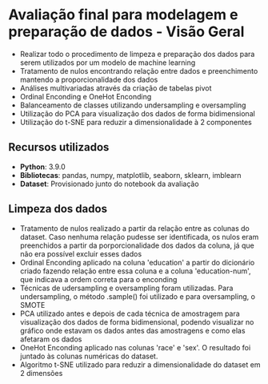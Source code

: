 # Avaliação final para modelagem e preparação de dados - Visão Geral
 - Realizar todo o procedimento de limpeza e preparação dos dados para serem utilizados por um modelo de machine learning
 - Tratamento de nulos encontrando relação entre dados e preenchimento mantendo a proporcionalidade dos dados
 - Análises multivariadas através da criação de tabelas pivot
 - Ordinal Enconding e OneHot Enconding
 - Balanceamento de classes utilizando undersampling e oversampling
 - Utilização do PCA para visualização dos dados de forma bidimensional
 - Utilização do t-SNE para reduzir a dimensionalidade à 2 componentes

## Recursos utilizados
 - **Python**: 3.9.0
 - **Bibliotecas**: pandas, numpy, matplotlib, seaborn, sklearn, imblearn
 - **Dataset**: Provisionado junto do notebook da avaliação

## Limpeza dos dados
 - Tratamento de nulos realizado a partir da relação entre as colunas do dataset. Caso nenhuma relação pudesse ser identificada, os nulos eram preenchidos a partir da porporcionalidade dos dados da coluna, já que não era possível excluir esses dados
 - Ordinal Enconding aplicado na coluna 'education' a partir do dicionário criado fazendo relação entre essa coluna e a coluna 'education-num', que indicava a ordem correta para o enconding
 - Técnicas de udersampling e oversampling foram utilizadas. Para undersampling, o método .sample() foi utilizado e para oversampling, o SMOTE
 - PCA utilizado antes e depois de cada técnica de amostragem para visualização dos dados de forma bidimensional, podendo visualizar no gráfico onde estavam os dados antes das amostragens e como elas afetaram os dados
 - OneHot Enconding aplicado nas colunas 'race' e 'sex'. O resultado foi juntado às colunas numéricas do dataset.
 - Algoritmo t-SNE utilizado para reduzir a dimensionalidade do dataset em 2 dimensões
